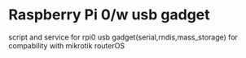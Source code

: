 # Raspberry Pi 0/w usb gadget

script and service for rpi0 usb gadget(serial,rndis,mass_storage) for compability with mikrotik routerOS
